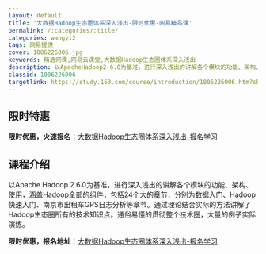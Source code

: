 ```yaml
---
layout: default
title: '大数据Hadoop生态圈体系深入浅出-限时优惠-网易精品课'
permalink: /:categories/:title/
categories: wangyi2
tags: 网易提供
cover: 1006226006.jpg
keywords: 精选网课,网易云课堂,大数据Hadoop生态圈体系深入浅出
description: 以ApacheHadoop2.6.0为基准，进行深入浅出的讲解各个模块的功能、架构、使用，涵盖Hadoop全部的组件，包
classid: 1006226006
targetlink: https://study.163.com/course/introduction/1006226006.htm?share=1&shareId=1025206652&utm_campaign=share&utm_medium=iphoneShare&utm_source=&utm_u=1025206652
---
```


## 限时特惠

**限时优惠，火速报名**：[大数据Hadoop生态圈体系深入浅出-报名学习](https://study.163.com/course/introduction/1006226006.htm?share=1&shareId=1025206652&utm_campaign=share&utm_medium=iphoneShare&utm_source=&utm_u=1025206652)

## 课程介绍

以Apache Hadoop 2.6.0为基准，进行深入浅出的讲解各个模块的功能、架构、使用，涵盖Hadoop全部的组件，包括24个大的章节，分别为数据入门、Hadoop快速入门、南京市出租车GPS日志分析等章节。通过理论结合实际的方法讲解了Hadoop生态圈所有的技术知识点。通俗易懂的贯彻整个技术圈，大量的例子实际演练。

**限时优惠，报名地址**：[大数据Hadoop生态圈体系深入浅出-报名学习](https://study.163.com/course/introduction/1006226006.htm?share=1&shareId=1025206652&utm_campaign=share&utm_medium=iphoneShare&utm_source=&utm_u=1025206652)


